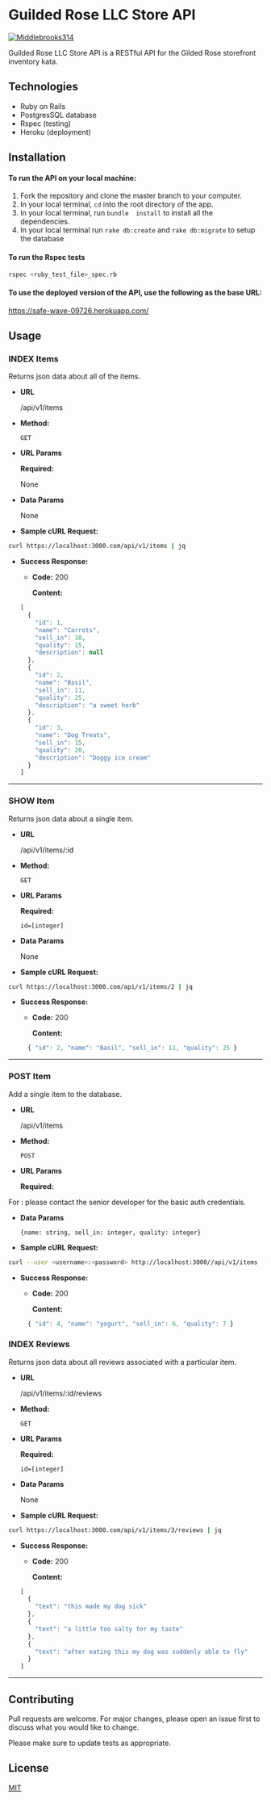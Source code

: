 # Guilded Rose LLC Store API
[![Middlebrooks314](https://circleci.com/gh/Middlebrooks314/rails-guilded-rose-llc.svg?style=shield)](https://app.circleci.com/pipelines/github/Middlebrooks314/rails-guilded-rose-llc)


Guilded Rose LLC Store API is a RESTful API for the Gilded Rose storefront inventory kata. 

## Technologies
* Ruby on Rails
* PostgresSQL database
* Rspec (testing)
* Heroku (deployment)

## Installation

#### To run the API on your local machine:
1. Fork the repository and clone the master branch to your computer.
2. In your local terminal, ```cd``` into the root directory of the app.
3. In your local terminal, run ```bundle 
install``` to install all the dependencies.
4. In your local terminal run ```rake db:create``` and ```rake db:migrate``` to setup the database 
#### To  run the Rspec tests


```bash
rspec <ruby_test_file>_spec.rb
```

#### To use the deployed version of the API, use the following as the base URL:

 https://safe-wave-09726.herokuapp.com/ 



## Usage

### INDEX Items

  Returns json data about all of the items.

* **URL**

  /api/v1/items

* **Method:**

  `GET`
  
*  **URL Params**

   **Required:**
 
   None

* **Data Params**

  None
* **Sample cURL Request:**

```bash
curl https://localhost:3000.com/api/v1/items | jq
```

* **Success Response:**

  * **Code:** 200
 
    **Content:**
  ```javascript
  [
    {
      "id": 1,
      "name": "Carrots",
      "sell_in": 10,
      "quality": 15,
      "description": null
    },
    {
      "id": 2,
      "name": "Basil",
      "sell_in": 11,
      "quality": 25,
      "description": "a sweet herb"
    },
    {
      "id": 3,
      "name": "Dog Treats",
      "sell_in": 15,
      "quality": 20,
      "description": "Doggy ice cream"
    }
  ]
  ```


---
### SHOW Item

  Returns json data about a single item.

* **URL**

  /api/v1/items/:id

* **Method:**

  `GET`
  
*  **URL Params**

   **Required:**
 
   `id=[integer]`

* **Data Params**

  None
* **Sample cURL Request:**

```bash
curl https://localhost:3000.com/api/v1/items/2 | jq
```


* **Success Response:**

  * **Code:** 200
 
    **Content:**
  ```javascript
    { "id": 2, "name": "Basil", "sell_in": 11, "quality": 25 }
  ```

---
### POST Item

  Add a single item to the database.

* **URL**

  /api/v1/items

* **Method:**

  `POST`
  
*  **URL Params**

   **Required:**
 
  For <username>:<password> please contact the senior developer for the basic auth credentials.

* **Data Params**

  `{name: string, sell_in: integer, quality: integer}`

* **Sample cURL Request:**

```bash
curl --user <username>:<password> http://localhost:3000//api/v1/items -X POST -F 'name=Baz' -F 'sellIn=6' -F 'quality=7' | jq
```

* **Success Response:**

  * **Code:** 200
 
    **Content:**
  ```javascript
    { "id": 4, "name": "yogurt", "sell_in": 6, "quality": 7 }
  ```
 

### INDEX Reviews

  Returns json data about all reviews associated with a particular item.

* **URL**

  /api/v1/items/:id/reviews

* **Method:**

  `GET`
  
*  **URL Params**

   **Required:**
 
   `id=[integer]`

* **Data Params**

  None
* **Sample cURL Request:**

```bash
curl https://localhost:3000.com/api/v1/items/3/reviews | jq
```

* **Success Response:**

  * **Code:** 200
 
    **Content:**
  ```javascript
  [
    {
      "text": "this made my dog sick"
    },
    {
      "text": "a little too salty for my taste"
    },
    {
      "text": "after eating this my dog was suddenly able to fly"
    }
  ]
  ```


---
## Contributing
Pull requests are welcome. For major changes, please open an issue first to discuss what you would like to change.

Please make sure to update tests as appropriate.

## License
[MIT](https://choosealicense.com/licenses/mit/)
